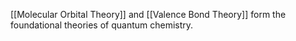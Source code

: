 [[Molecular Orbital Theory]] and [[Valence Bond Theory]] form the foundational theories of quantum chemistry.